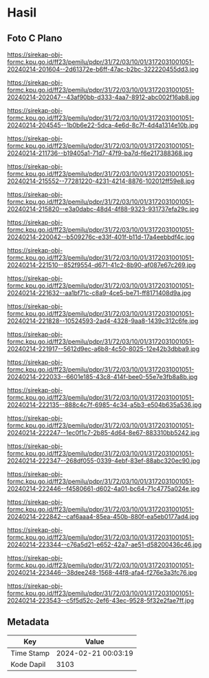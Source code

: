 # Hasil

## Foto C Plano

https://sirekap-obj-formc.kpu.go.id/ff23/pemilu/pdpr/31/72/03/10/01/3172031001051-20240214-201604--2d61372e-b6ff-47ac-b2bc-322220455dd3.jpg

https://sirekap-obj-formc.kpu.go.id/ff23/pemilu/pdpr/31/72/03/10/01/3172031001051-20240214-202047--43af90bb-d333-4aa7-8912-abc002f16ab8.jpg

https://sirekap-obj-formc.kpu.go.id/ff23/pemilu/pdpr/31/72/03/10/01/3172031001051-20240214-204545--1b0b6e22-5dca-4e6d-8c7f-4d4a1314e10b.jpg

https://sirekap-obj-formc.kpu.go.id/ff23/pemilu/pdpr/31/72/03/10/01/3172031001051-20240214-211736--b19405a1-71d7-47f9-ba7d-f6e217388368.jpg

https://sirekap-obj-formc.kpu.go.id/ff23/pemilu/pdpr/31/72/03/10/01/3172031001051-20240214-215552--77281220-4231-4214-8876-102012ff59e8.jpg

https://sirekap-obj-formc.kpu.go.id/ff23/pemilu/pdpr/31/72/03/10/01/3172031001051-20240214-215820--e3a0dabc-48d4-4f88-9323-931737efa29c.jpg

https://sirekap-obj-formc.kpu.go.id/ff23/pemilu/pdpr/31/72/03/10/01/3172031001051-20240214-220042--b509276c-e33f-401f-b11d-17a4eebbdf4c.jpg

https://sirekap-obj-formc.kpu.go.id/ff23/pemilu/pdpr/31/72/03/10/01/3172031001051-20240214-221510--852f9554-d671-41c2-8b90-af087e67c269.jpg

https://sirekap-obj-formc.kpu.go.id/ff23/pemilu/pdpr/31/72/03/10/01/3172031001051-20240214-221632--aa1bf71c-c8a9-4ce5-be71-ff8171408d9a.jpg

https://sirekap-obj-formc.kpu.go.id/ff23/pemilu/pdpr/31/72/03/10/01/3172031001051-20240214-221828--10524593-2ad4-4328-9aa8-1439c312c6fe.jpg

https://sirekap-obj-formc.kpu.go.id/ff23/pemilu/pdpr/31/72/03/10/01/3172031001051-20240214-221917--5612d9ec-a6b8-4c50-8025-12e42b3dbba9.jpg

https://sirekap-obj-formc.kpu.go.id/ff23/pemilu/pdpr/31/72/03/10/01/3172031001051-20240214-222033--6601e185-43c8-414f-bee0-55e7e3fb8a8b.jpg

https://sirekap-obj-formc.kpu.go.id/ff23/pemilu/pdpr/31/72/03/10/01/3172031001051-20240214-222135--888c4c7f-6985-4c34-a5b3-e504b635a536.jpg

https://sirekap-obj-formc.kpu.go.id/ff23/pemilu/pdpr/31/72/03/10/01/3172031001051-20240214-222247--1ec0f1c7-2b85-4d64-8e67-883310bb5242.jpg

https://sirekap-obj-formc.kpu.go.id/ff23/pemilu/pdpr/31/72/03/10/01/3172031001051-20240214-222347--268df055-0339-4ebf-83ef-88abc320ec90.jpg

https://sirekap-obj-formc.kpu.go.id/ff23/pemilu/pdpr/31/72/03/10/01/3172031001051-20240214-222446--f4580661-d602-4a01-bc64-71c4775a024e.jpg

https://sirekap-obj-formc.kpu.go.id/ff23/pemilu/pdpr/31/72/03/10/01/3172031001051-20240214-222842--caf6aaa4-85ea-450b-880f-ea5eb0177ad4.jpg

https://sirekap-obj-formc.kpu.go.id/ff23/pemilu/pdpr/31/72/03/10/01/3172031001051-20240214-223344--c76a5d21-e652-42a7-ae51-d58200436c46.jpg

https://sirekap-obj-formc.kpu.go.id/ff23/pemilu/pdpr/31/72/03/10/01/3172031001051-20240214-223446--38dee248-1568-44f8-afa4-f276e3a3fc76.jpg

https://sirekap-obj-formc.kpu.go.id/ff23/pemilu/pdpr/31/72/03/10/01/3172031001051-20240214-223543--c5f5d52c-2ef6-43ec-9528-5f32e2fae7ff.jpg


## Metadata

| Key        | Value               |
| ---------- | ------------------- |
| Time Stamp | 2024-02-21 00:03:19 |
| Kode Dapil | 3103                |



